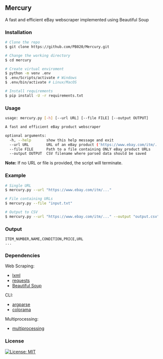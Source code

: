 ## Mercury

A fast and efficient eBay webscraper implemented using Beautiful Soup 

### Installation
```bash
# Clone the repo
$ git clone https://github.com/PB020/Mercury.git

# Change the working directory
$ cd mercury

# Create virtual enviroment
$ python -m venv .env
$ .env/Scripts/activate # Windows
$ .env/bin/activate # Linux/MacOS

# Install requirements
$ pip install -U -r requirements.txt
```

### Usage
```bash
usage: mercury.py [-h] [--url URL] [--file FILE] [--output OUTPUT]

A fast and efficient eBay product webscraper

optional arguments:
  -h, --help       show this help message and exit
  --url URL        URL of an eBay product ('https://www.ebay.com/itm/...')
  --file FILE      Path to a file containing ONLY eBay product URLs
  --output OUTPUT  CSV filename where parsed data should be saved
```

**Note:** If no URL or file is provided, the script will terminate.

### Example
```bash
# Single URL
$ mercury.py --url "https://www.ebay.com/itm/..."

# File containing URLs
$ mercury.py --file "input.txt"

# Output to CSV
$ mercury.py --url "https://www.ebay.com/itm/..." --output "output.csv"
```

### Output
```csv
ITEM_NUMBER,NAME,CONDITION,PRICE,URL
...
```

### Dependencies
Web Scraping:
* [lxml](https://pypi.org/project/lxml/)
* [requests](https://pypi.org/project/requests/)
* [Beautiful Soup](https://www.crummy.com/software/BeautifulSoup/)

CLI:
* [argparse](https://pypi.org/project/argparse/)
* [colorama](https://pypi.org/project/colorama/)

Multiprocessing:
* [multiprocessing](https://pypi.org/project/multiprocessing/)
### License
[![License: MIT](https://img.shields.io/badge/License-MIT-yellow.svg)](https://opensource.org/licenses/MIT)